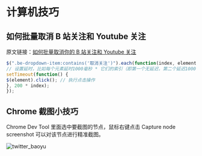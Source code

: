 # 计算机技巧

## 如何批量取消 B 站关注和 Youtube 关注

原文链接：[如何批量取消你的 B 站关注和 Youtube 关注](https://www.ixiqin.com/2024/01/04/how-to-cancel-your-bilibili-and-youtube-followers-in-bulk/)

```javascript
$(".be-dropdown-item:contains('取消关注')").each(function(index, element) {
// 设置延时，比如每个元素延时1000毫秒 * 它们的索引（即第一个无延迟，第二个延迟1000毫秒，依此类推）
setTimeout(function() {
$(element).click(); // 执行点击操作
}, 200 * index);
});
```

## Chrome 截图小技巧

Chrome Dev Tool 里面选中要截图的节点，鼠标右键点击 Capture node screenshot 可以对该节点进行精准截图。

![twitter_baoyu](./index.assets/twitter_baoyu.png)

